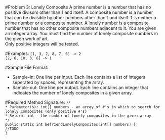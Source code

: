 #Problem 3: Lonely Composite
A prime number is a number that has no positive divisors other than 1 and itself. A composite number is a number that can be 
divisible by other numbers other than 1 and itself. 1 is neither a prime number or a composite number. A lonely number is a
composite number that has no other composite numbers adjacent to it. You are given an integer array. You must find the number 
of lonely composite numbers in the given work of art. <br>
Only positive integers will be tested. 

#Examples:
`[1, 3, 2, 8, 7, 6] -> 2` <br>
`[2, 6, 10, 3, 6] -> 1`

#Sample File Format:
- Sample-in: One line per input. Each line contains a list of integers seperated by spaces, representing the array.
- Sample-out: One line per output. Each line contains an integer that indicates the number of lonely composites in a given array.

#Required Method Signature:
`/*` <br>
`* Parameter(s): int[] numbers - an array of #'s in which to search for lonely composites (only positive #'s)` <br>
`* Return: int - the number of lonely composites in the given array` <br>
`*/` <br>
`public static int befriendLonelyComposites(int[] numbers) {` <br>
`//TODO` <br>
`}`
